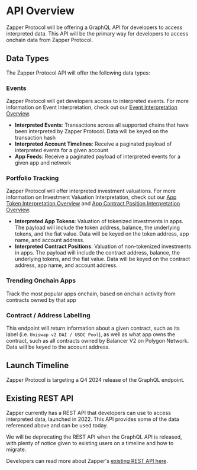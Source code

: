 # API Overview

Zapper Protocol will be offering a GraphQL API for developers to access interpreted data. This API will be the primary way for developers to access onchain data from Zapper Protocol.

## Data Types

The Zapper Protocol API will offer the following data types:

### Events

Zapper Protocol will get developers access to interpreted events. For more information on Event Interpretation, check out our [Event Interpretation Overview](/docs/interpretation/event-interpretation/overview).

- **Interpreted Events**: Transactions across all supported chains that have been interpreted by Zapper Protocol. Data will be keyed on the transaction hash
- **Interpreted Account Timelines**: Receive a paginated payload of interpreted events for a given account
- **App Feeds**: Receive a paginated payload of interpreted events for a given app and network

### Portfolio Tracking

Zapper Protocol will offer interpreted investment valuations. For more information on Investment Valuation Interpretation, check out our [App Token Interpretation Overview](/docs/interpretation/app-token-interpretation/overview) and [App Contract Position Interpretation Overview](/docs/interpretation/contract-position-interpretation/overview).

- **Interpreted App Tokens**: Valuation of tokenized investments in apps. The payload will include the token address, balance, the underlying tokens, and the fiat value. Data will be keyed on the token address, app name, and account address.
- **Interpreted Contract Positions**: Valuation of non-tokenized investments in apps. The payload will include the contract address, balance, the underlying tokens, and the fiat value. Data will be keyed on the contract address, app name, and account address.

### Trending Onchain Apps

Track the most popular apps onchain, based on onchain activity from contracts owned by that app

### Contract / Address Labelling

This endpoint will return information about a given contract, such as its label (i.e. `Uniswap v2 DAI / USDC Pool`), as well as what app owns the contract, such as all contracts owned by Balancer V2 on Polygon Network. Data will be keyed to the account address.

## Launch Timeline

Zapper Protocol is targeting a Q4 2024 release of the GraphQL endpoint.

## Existing REST API

Zapper currently has a REST API that developers can use to access interpreted data, launched in 2022. This API provides some of the data referenced above and can be used today.

We will be deprecating the REST API when the GraphQL API is released, with plenty of notice given to existing users on a timeline and how to migrate.

Developers can read more about Zapper's [existing REST API here](https://studio.zapper.xyz/docs/apis/getting-started).
